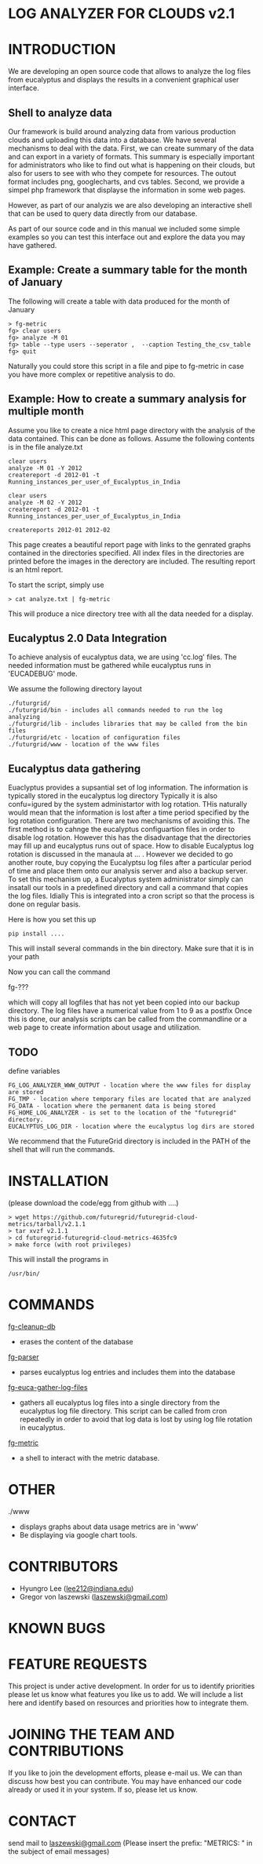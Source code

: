 LOG ANALYZER FOR CLOUDS v2.1
============================


INTRODUCTION
============

We are developing an open source code that allows to analyze the log
files from eucalyptus and displays the results in a convenient
graphical user interface.

Shell to analyze data
---------------------

Our framework is build around analyzing data from various
production clouds and uploading this data into a database.  We have
several mechanisms to deal with the data. First, we can create summary
of the data and can export in a variety of formats. This summary is 
especially important for administrators who like to find out what is 
happening on their clouds, but also for users to see with who they 
compete for resources. The outout format includes png,
googlecharts, and cvs tables. Second, we provide a simpel php
framework that displayse the information in some web pages.

However, as part of our analyzis we are also developing an interactive
shell that can be used to query data directly from our database.

As part of our source code and in this manual we included some simple 
examples so you can test this interface out and explore the data you may have gathered. 

Example: Create a summary table for the month of January
--------------------------------------------------------
The following will create a table with data produced for the month of January

    > fg-metric
    fg> clear users
    fg> analyze -M 01
    fg> table --type users --seperator ,  --caption Testing_the_csv_table
    fg> quit

Naturally you could store this script in a file and pipe to fg-metric
in case you have more complex or repetitive analysis to do. 

Example: How to create a summary analysis for multiple month
------------------------------------------------------------

Assume you like to create a nice html page directory with the analysis
of the data contained. This can be done as follows. Assume the following 
contents is in the file analyze.txt

    clear users
    analyze -M 01 -Y 2012
    createreport -d 2012-01 -t Running_instances_per_user_of_Eucalyptus_in_India
    
    clear users
    analyze -M 02 -Y 2012
    createreport -d 2012-01 -t Running_instances_per_user_of_Eucalyptus_in_India
  
    createreports 2012-01 2012-02

This page creates a beautiful report page with links to the genrated
graphs contained in the directories specified. All index files in
the directories are printed before the images in the derectory are
included. The resulting report is an html report.

To start the script, simply use

    > cat analyze.txt | fg-metric

This will produce a nice directory tree with all the data needed for a
display.

Eucalyptus 2.0 Data Integration
-------------------------------

To achieve analysis of eucalyptus data, we are using 'cc.log'
files. The needed information must be gathered while eucalyptus runs
in 'EUCADEBUG' mode.

We assume the following directory layout

    ./futurgrid/
    ./futurgrid/bin - includes all commands needed to run the log analyzing
    ./futurgrid/lib - includes libraries that may be called from the bin files
    ./futurgrid/etc - location of configuration files
    ./futurgrid/www - location of the www files
    
    
## Eucalyptus data gathering

Euaclyptus provides a supsantial set of log information. The information is typically stored in the eucalyptus log directory
Typically it is also confu=igured by the system administartor with log rotation. THis naturally would mean that the information is lost after a time period specified by the log rotation configuration. There are
two mechanisms of avoiding this. The first method is to cahnge the eucalyptus configuartion files in order to disable log rotation. However this has the disadvantage that the directories may fill up and eucalyptus runs out of space. 
How to disable Eucalyptus log rotation is discussed in the manaula at ... .
However we decided to go another route, buy copying the Eucalyptsu log files after a particular period of time and place them onto our analysis server and also a backup server. To set this mechanism up, a Eucalyptus system administrator
simply can insatall our tools in a predefined directory and call a command that copies the log files. Idially This is integrated into a cron script so that the process is done on regular basis.

Here is how you set this up

    pip install ....
    
This will install several commands in the bin directory. Make sure that it is in your path

Now you can call the command

   fg-???
   
which will copy all logfiles  that has not yet been copied into our backup directory. The log files have a numerical value from 1 to 9 as a postfix
Once this is done, our analysis scripts can be called from the commandline or a web page to create information about usage and utilization.

TODO
----

define variables

    FG_LOG_ANALYZER_WWW_OUTPUT - location where the www files for display are stored
    FG_TMP - location where temporary files are located that are analyzed
    FG_DATA - location where the permanent data is being stored 
    FG_HOME_LOG_ANALYZER - is set to the location of the "futuregrid" directory.
    EUCALYPTUS_LOG_DIR - location where the eucalyptus log dirs are stored

We recommend that the FutureGrid directory is included in the PATH of
the shell that will run the commands.

INSTALLATION
============

(please download the code/egg from github with ....)

    > wget https://github.com/futuregrid/futuregrid-cloud-metrics/tarball/v2.1.1
    > tar xvzf v2.1.1
    > cd futuregrid-futuregrid-cloud-metrics-4635fc9
    > make force (with root privileges)

This will install the programs in 

    /usr/bin/

COMMANDS
========


[fg-cleanup-db](./man/fg-cleanup-db.md)

* erases the content of the database

[fg-parser](./man/fg-parser.md)

* parses eucalyptus log entries and includes them into the database

[fg-euca-gather-log-files](./man/fg-euca-gather-log-files.md)

* gathers all eucalyptus log files into a single directory from the
eucalyptus log file directory. This script can be called from cron
repeatedly in order to avoid that log data is lost by using log file
rotation in eucalyptus.

[fg-metric](./man/fg-metric.md)

* a shell to interact with the metric database. 

OTHER
=====
./www

* displays graphs about data usage metrics are in 'www'
* Be displaying via google chart tools.

CONTRIBUTORS
============
* Hyungro Lee (lee212@indiana.edu)   
* Gregor von laszewski (laszewski@gmail.com)

KNOWN BUGS
==========

FEATURE REQUESTS
================

This project is under active development. In order for us to identify
priorities please let us know what features you like us to add.  We
will include a list here and identify based on resources and
priorities how to integrate them.

JOINING THE TEAM AND CONTRIBUTIONS
==================================

If you like to join the development efforts, please e-mail us. We can
than discuss how best you can contribute. You may have enhanced our
code already or used it in your system. If so, please let us know.

CONTACT
=======

send mail to laszewski@gmail.com
(Please insert the prefix: "METRICS: " in the subject of email messages)
